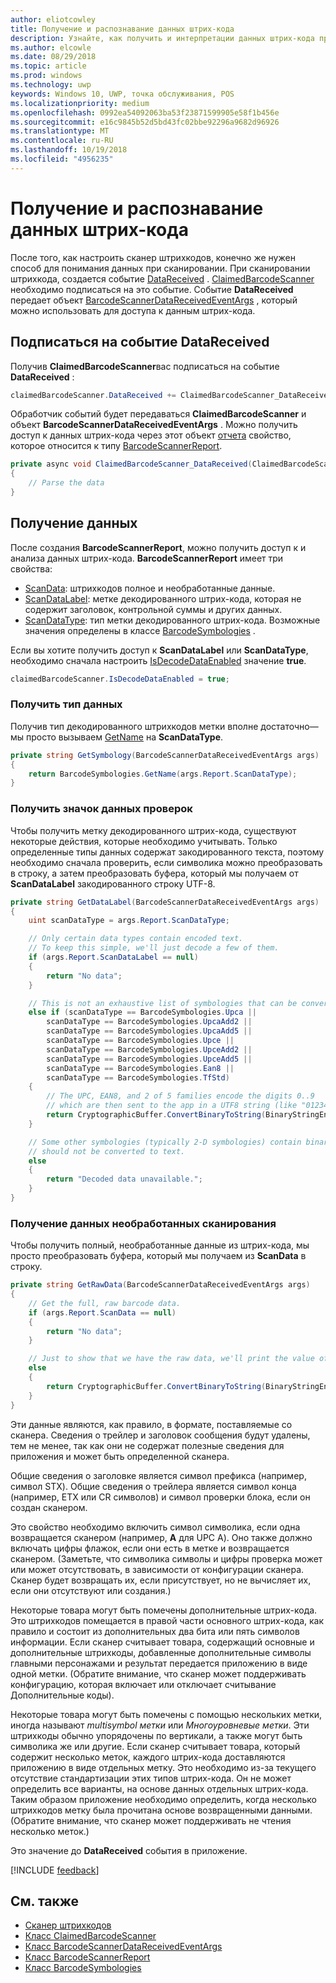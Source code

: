 ```yaml
---
author: eliotcowley
title: Получение и распознавание данных штрих-кода
description: Узнайте, как получить и интерпретации данных штрих-кода при сканировании.
ms.author: elcowle
ms.date: 08/29/2018
ms.topic: article
ms.prod: windows
ms.technology: uwp
keywords: Windows 10, UWP, точка обслуживания, POS
ms.localizationpriority: medium
ms.openlocfilehash: 0992ea54092063ba53f23871599905e58f1b456e
ms.sourcegitcommit: e16c9845b52d5bd43fc02bbe92296a9682d96926
ms.translationtype: MT
ms.contentlocale: ru-RU
ms.lasthandoff: 10/19/2018
ms.locfileid: "4956235"
---
```

# <a name="obtain-and-understand-barcode-data"></a>Получение и распознавание данных штрих-кода

После того, как настроить сканер штрихкодов, конечно же нужен способ для понимания данных при сканировании. При сканировании штрихкода, создается событие [DataReceived](https://docs.microsoft.com/uwp/api/windows.devices.pointofservice.claimedbarcodescanner.datareceived) . [ClaimedBarcodeScanner](https://docs.microsoft.com/uwp/api/windows.devices.pointofservice.claimedbarcodescanner) необходимо подписаться на это событие. Событие **DataReceived** передает объект [BarcodeScannerDataReceivedEventArgs](https://docs.microsoft.com/uwp/api/windows.devices.pointofservice.barcodescannerdatareceivedeventargs) , который можно использовать для доступа к данным штрих-кода.

## <a name="subscribe-to-the-datareceived-event"></a>Подписаться на событие DataReceived

Получив **ClaimedBarcodeScanner**вас подписаться на событие **DataReceived** :

```cs
claimedBarcodeScanner.DataReceived += ClaimedBarcodeScanner_DataReceived;
```

Обработчик событий будет передаваться **ClaimedBarcodeScanner** и объект **BarcodeScannerDataReceivedEventArgs** . Можно получить доступ к данных штрих-кода через этот объект [отчета](https://docs.microsoft.com/uwp/api/windows.devices.pointofservice.barcodescannerdatareceivedeventargs.report#Windows_Devices_PointOfService_BarcodeScannerDataReceivedEventArgs_Report) свойство, которое относится к типу [BarcodeScannerReport](https://docs.microsoft.com/uwp/api/windows.devices.pointofservice.barcodescannerreport).

```cs
private async void ClaimedBarcodeScanner_DataReceived(ClaimedBarcodeScanner sender, BarcodeScannerDataReceivedEventArgs args)
{
    // Parse the data
}
```

## <a name="get-the-data"></a>Получение данных

После создания **BarcodeScannerReport**, можно получить доступ к и анализа данных штрих-кода. **BarcodeScannerReport** имеет три свойства:

* [ScanData](https://docs.microsoft.com/uwp/api/windows.devices.pointofservice.barcodescannerreport.scandata): штрихкодов полное и необработанные данные.
* [ScanDataLabel](https://docs.microsoft.com/uwp/api/windows.devices.pointofservice.barcodescannerreport.scandatalabel): метке декодированного штрих-кода, которая не содержит заголовок, контрольной суммы и других данных.
* [ScanDataType](https://docs.microsoft.com/uwp/api/windows.devices.pointofservice.barcodescannerreport.scandatatype): тип метки декодированного штрих-кода. Возможные значения определены в классе [BarcodeSymbologies](https://docs.microsoft.com/uwp/api/windows.devices.pointofservice.barcodesymbologies) .

Если вы хотите получить доступ к **ScanDataLabel** или **ScanDataType**, необходимо сначала настроить [IsDecodeDataEnabled](https://docs.microsoft.com/uwp/api/windows.devices.pointofservice.claimedbarcodescanner.isdecodedataenabled#Windows_Devices_PointOfService_ClaimedBarcodeScanner_IsDecodeDataEnabled) значение **true**.

```cs
claimedBarcodeScanner.IsDecodeDataEnabled = true;
```

### <a name="get-the-scan-data-type"></a>Получить тип данных

Получив тип декодированного штрихкодов метки вполне достаточно&mdash;мы просто вызываем [GetName](https://docs.microsoft.com/uwp/api/windows.devices.pointofservice.barcodesymbologies.getname) на **ScanDataType**.

```cs
private string GetSymbology(BarcodeScannerDataReceivedEventArgs args)
{
    return BarcodeSymbologies.GetName(args.Report.ScanDataType);
}
```

### <a name="get-the-scan-data-label"></a>Получить значок данных проверок

Чтобы получить метку декодированного штрих-кода, существуют некоторые действия, которые необходимо учитывать. Только определенные типы данных содержат закодированного текста, поэтому необходимо сначала проверить, если символика можно преобразовать в строку, а затем преобразовать буфера, который мы получаем от **ScanDataLabel** закодированного строку UTF-8.

```cs
private string GetDataLabel(BarcodeScannerDataReceivedEventArgs args)
{
    uint scanDataType = args.Report.ScanDataType;

    // Only certain data types contain encoded text.
    // To keep this simple, we'll just decode a few of them.
    if (args.Report.ScanDataLabel == null)
    {
        return "No data";
    }

    // This is not an exhaustive list of symbologies that can be converted to a string.
    else if (scanDataType == BarcodeSymbologies.Upca ||
        scanDataType == BarcodeSymbologies.UpcaAdd2 ||
        scanDataType == BarcodeSymbologies.UpcaAdd5 ||
        scanDataType == BarcodeSymbologies.Upce ||
        scanDataType == BarcodeSymbologies.UpceAdd2 ||
        scanDataType == BarcodeSymbologies.UpceAdd5 ||
        scanDataType == BarcodeSymbologies.Ean8 ||
        scanDataType == BarcodeSymbologies.TfStd)
    {
        // The UPC, EAN8, and 2 of 5 families encode the digits 0..9
        // which are then sent to the app in a UTF8 string (like "01234").
        return CryptographicBuffer.ConvertBinaryToString(BinaryStringEncoding.Utf8, args.Report.ScanDataLabel);
    }

    // Some other symbologies (typically 2-D symbologies) contain binary data that
    // should not be converted to text.
    else
    {
        return "Decoded data unavailable.";
    }
}
```

### <a name="get-the-raw-scan-data"></a>Получение данных необработанных сканирования

Чтобы получить полный, необработанные данные из штрих-кода, мы просто преобразовать буфера, который мы получаем из **ScanData** в строку.

```cs
private string GetRawData(BarcodeScannerDataReceivedEventArgs args)
{
    // Get the full, raw barcode data.
    if (args.Report.ScanData == null)
    {
        return "No data";
    }

    // Just to show that we have the raw data, we'll print the value of the bytes.
    else
    {
        return CryptographicBuffer.ConvertBinaryToString(BinaryStringEncoding.Utf8, args.Report.ScanData);
    }
}
```

Эти данные являются, как правило, в формате, поставляемые со сканера. Сведения о трейлер и заголовок сообщения будут удалены, тем не менее, так как они не содержат полезные сведения для приложения и может быть определенной сканера.

Общие сведения о заголовке является символ префикса (например, символ STX). Общие сведения о трейлера является символ конца (например, ETX или CR символов) и символ проверки блока, если он создан сканером.

Это свойство необходимо включить символ символика, если одна возвращается сканером (например, **А** для UPC A). Оно также должно включать цифры флажок, если они есть в метке и возвращается сканером. (Заметьте, что символика символы и цифры проверка может или может отсутствовать, в зависимости от конфигурации сканера. Сканер будет возвращать их, если присутствует, но не вычисляет их, если они отсутствуют или создания.)

Некоторые товара могут быть помечены дополнительные штрих-кода. Это штрихкодов помещается в правой части основного штрих-кода, как правило и состоит из дополнительных два бита или пять символов информации. Если сканер считывает товара, содержащий основные и дополнительные штрихкоды, добавленные дополнительные символы главными персонажами и результат передается приложению в виде одной метки. (Обратите внимание, что сканер может поддерживать конфигурацию, которая включает или отключает считывание Дополнительные коды).

Некоторые товара могут быть помечены с помощью нескольких метки, иногда называют *multisymbol метки* или *Многоуровневые метки*. Эти штрихкоды обычно упорядочены по вертикали, а также могут быть символика же или другие. Если сканер считывает товара, который содержит несколько меток, каждого штрих-кода доставляются приложению в виде отдельных метку. Это необходимо из-за текущего отсутствие стандартизации этих типов штрих-кода. Он не может определить все варианты, на основе данных отдельных штрих-кода. Таким образом приложение необходимо определить, когда несколько штрихкодов метку была прочитана основе возвращенными данными. (Обратите внимание, что сканер может поддерживать не чтения несколько меток.)

Это значение до **DataReceived** события в приложение.

[!INCLUDE [feedback](./includes/pos-feedback.md)]

## <a name="see-also"></a>См. также
* [Сканер штрихкодов](pos-barcodescanner.md)
* [Класс ClaimedBarcodeScanner](https://docs.microsoft.com/uwp/api/windows.devices.pointofservice.barcodesymbologies.getname)
* [Класс BarcodeScannerDataReceivedEventArgs](https://docs.microsoft.com/uwp/api/windows.devices.pointofservice.barcodescannerdatareceivedeventargs)
* [Класс BarcodeScannerReport](https://docs.microsoft.com/uwp/api/windows.devices.pointofservice.barcodescannerreport)
* [Класс BarcodeSymbologies](https://docs.microsoft.com/uwp/api/windows.devices.pointofservice.barcodesymbologies)